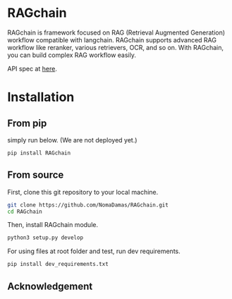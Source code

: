 # RAGchain

RAGchain is framework focused on RAG (Retrieval Augmented Generation) workflow compatible with langchain.
RAGchain supports advanced RAG workflow like reranker, various retrievers, OCR, and so on. 
With RAGchain, you can build complex RAG workflow easily.

API spec at [here](https://nomadamas.github.io/KoPrivateGPT).

# Installation
## From pip

simply run below. (We are not deployed yet.)

```bash
pip install RAGchain
```

## From source
First, clone this git repository to your local machine.

```bash
git clone https://github.com/NomaDamas/RAGchain.git
cd RAGchain
```

Then, install RAGchain module.
```bash
python3 setup.py develop
```

For using files at root folder and test, run dev requirements.
```bash
pip install dev_requirements.txt
```

## Acknowledgement

